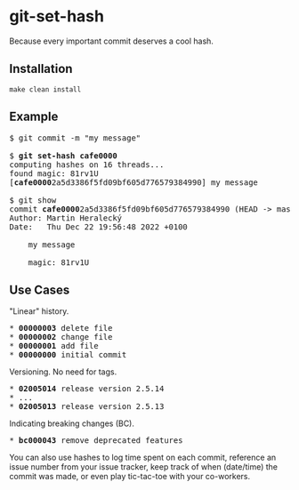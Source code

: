 # git-set-hash

Because every important commit deserves a cool hash.

## Installation

```
make clean install
```

## Example

<pre>
$ git commit -m "my message"

$ <b>git set-hash cafe0000</b>
computing hashes on 16 threads...
found magic: 81rv1U
[<b>cafe0000</b>2a5d3386f5fd09bf605d776579384990] my message

$ git show
commit <b>cafe0000</b>2a5d3386f5fd09bf605d776579384990 (HEAD -> master)
Author: Martin Heralecký <heralecky.martin@gmail.com>
Date:   Thu Dec 22 19:56:48 2022 +0100

    my message

    magic: 81rv1U
</pre>

## Use Cases

"Linear" history.

<pre>
* <b>00000003</b> delete file
* <b>00000002</b> change file
* <b>00000001</b> add file
* <b>00000000</b> initial commit
</pre>

Versioning. No need for tags.

<pre>
* <b>02005014</b> release version 2.5.14
* ...
* <b>02005013</b> release version 2.5.13
</pre>

Indicating breaking changes (BC).

<pre>
* <b>bc000043</b> remove deprecated features
</pre>

You can also use hashes to log time spent on each commit, reference an issue number from your issue tracker, keep track of when (date/time) the commit was made, or even play tic-tac-toe with your co-workers.
